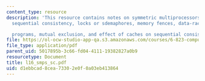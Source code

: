 ```yaml
---
content_type: resource
description: 'This resource contains notes on symmetric multiprocessors, synchronization,
  sequential consistency, locks or sdemaphores, memory fences, data-race free

  programs, mutual exclusion, and effect of caches on sequential consistency.'
file: https://ol-ocw-studio-app-qa.s3.amazonaws.com/courses/6-823-computer-system-architecture-fall-2005/d1ebbcad8cea73302e0f0a03eb413864_l16_smps_sc.pdf
file_type: application/pdf
parent_uid: 5017895b-3c66-fd04-4111-19382827a0b9
resourcetype: Document
title: l16_smps_sc.pdf
uid: d1ebbcad-8cea-7330-2e0f-0a03eb413864
---
```

